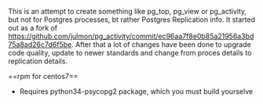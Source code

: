 This is an attempt to create something like pg_top, pg_view or pg_activity, but not for Postgres processes, bt rather Postgres Replication info.
It started out as a fork of https://github.com/julmon/pg_activity/commit/ec96aa7f8e0b85a21956a3bd75a8ad26c7d6f5be.
After that a lot of changes have been done to upgrade code quality, update to newer standards and change from proces details to replication details.

==rpm for centos7==
* Requires python34-psycopg2 package, which you must build yourselve
